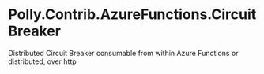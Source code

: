 # Polly.Contrib.AzureFunctions.CircuitBreaker
Distributed Circuit Breaker consumable from within Azure Functions or distributed, over http
